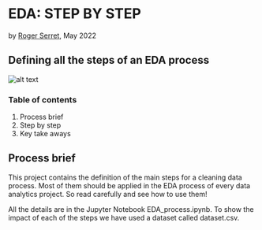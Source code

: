 # EDA: STEP BY STEP

by [Roger Serret](https://github.com/rogerserret), May 2022

## Defining all the steps of an EDA process

![alt text](https://forum.huawei.com/enterprise/en/data/attachment/forum/202110/15/122724accn70sunn0di0g7.png "data cleaning")

### Table of contents

1. Process brief
2. Step by step
3. Key take aways

Process brief
---
This project contains the definition of the main steps for a cleaning data process. Most of them should be applied in the EDA process of every data analytics project. So read carefully and see how to use them!

All the details are in the Jupyter Notebook EDA_process.ipynb. To show the impact of each of the steps we have used a dataset called dataset.csv.



